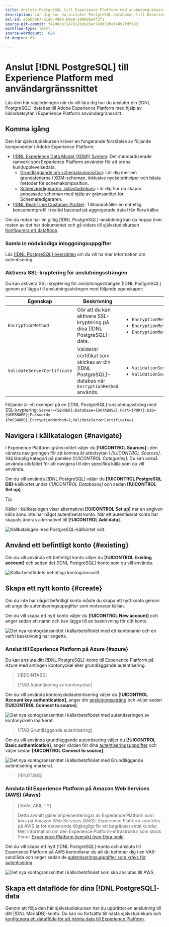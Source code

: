 ```yaml
---
title: Ansluta PostgreSQL till Experience Platform med användargränssnittet
description: Lär dig hur du ansluter PostgreSQL-databasen till Experience Platform med hjälp av källarbetsytan i Experience Platform användargränssnitt.
exl-id: e556d867-a1eb-4900-b8a9-189666a4f3f1
source-git-commit: f4200ca71479126e585ac76dd399af4092fdf683
workflow-type: tm+mt
source-wordcount: '626'
ht-degree: 0%

---
```


# Anslut [!DNL PostgreSQL] till Experience Platform med användargränssnittet

Läs den här vägledningen när du vill lära dig hur du ansluter din [!DNL PostgreSQL]-databas till Adobe Experience Platform med hjälp av källarbetsytan i Experience Platform användargränssnitt.

## Komma igång

Den här självstudiekursen kräver en fungerande förståelse av följande komponenter i Adobe Experience Platform:

* [[!DNL Experience Data Model (XDM)] System](../../../../../xdm/home.md): Det standardiserade ramverk som Experience Platform använder för att ordna kundupplevelsedata.
   * [Grundläggande om schemakomposition](../../../../../xdm/schema/composition.md): Lär dig mer om grundstenarna i XDM-scheman, inklusive nyckelprinciper och bästa metoder för schemakomposition.
   * [Schemaredigeraren, självstudiekurs](../../../../../xdm/tutorials/create-schema-ui.md): Lär dig hur du skapar anpassade scheman med hjälp av gränssnittet för Schemaredigeraren.
* [[!DNL Real-Time Customer Profile]](../../../../../profile/home.md): Tillhandahåller en enhetlig konsumentprofil i realtid baserad på aggregerade data från flera källor.

Om du redan har en giltig [!DNL PostgreSQL]-anslutning kan du hoppa över resten av det här dokumentet och gå vidare till självstudiekursen [Konfigurera ett dataflöde](../../dataflow/databases.md).

### Samla in nödvändiga inloggningsuppgifter

Läs [[!DNL PostgreSQL] översikten](../../../../connectors/databases/postgres.md) om du vill ha mer information om autentisering.

### Aktivera SSL-kryptering för anslutningssträngen

Du kan aktivera SSL-kryptering för anslutningssträngen [!DNL PostgreSQL] genom att lägga till anslutningssträngen med följande egenskaper:

| Egenskap | Beskrivning | Exempel |
| --- | --- | --- |
| `EncryptionMethod` | Gör att du kan aktivera SSL-kryptering på dina [!DNL PostgreSQL]-data. | <uL><li>`EncryptionMethod=0`(Inaktiverad)</li><li>`EncryptionMethod=1`(Aktiverad)</li><li>`EncryptionMethod=6`(RequestSSL)</li></ul> |
| `ValidateServerCertificate` | Validerar certifikat som skickas av din [!DNL PostgreSQL]-databas när `EncryptionMethod` används. | <uL><li>`ValidationServerCertificate=0`(Inaktiverad)</li><li>`ValidationServerCertificate=1`(Aktiverad)</li></ul> |

Följande är ett exempel på en [!DNL PostgreSQL]-anslutningssträng med SSL-kryptering: `Server={SERVER};Database={DATABASE};Port={PORT};UID={USERNAME};Password={PASSWORD};EncryptionMethod=1;ValidateServerCertificate=1`.

## Navigera i källkatalogen {#navigate}

I Experience Platform-gränssnittet väljer du **[!UICONTROL Sources]** i den vänstra navigeringen för att komma åt arbetsytan i *[!UICONTROL Sources]*. Välj lämplig kategori på panelen *[!UICONTROL Categories]*. Du kan också använda sökfältet för att navigera till den specifika källa som du vill använda.

Om du vill använda [!DNL PostgreSQL] väljer du **[!UICONTROL PostgreSQL DB]**-källkortet under *[!UICONTROL Databases]* och sedan **[!UICONTROL Set up]**.

>[!TIP]
>
>Källor i källkatalogen visar alternativet **[!UICONTROL Set up]** när en angiven källa ännu inte har något autentiserat konto. När ett autentiserat konto har skapats ändras alternativet till **[!UICONTROL Add data]**.

![Källkatalogen med PostgreSQL-källkortet valt.](../../../../images/tutorials/create/postgresql/catalog.png)


## Använd ett befintligt konto {#existing}

Om du vill använda ett befintligt konto väljer du **[!UICONTROL Existing account]** och sedan det [!DNL PostgreSQL]-konto som du vill använda.

![Källarbetsflödets befintliga kontogränssnitt.](../../../../images/tutorials/create/postgresql/existing.png)

## Skapa ett nytt konto {#create}

Om du inte har något befintligt konto måste du skapa ett nytt konto genom att ange de autentiseringsuppgifter som motsvarar källan.

Om du vill skapa ett nytt konto väljer du **[!UICONTROL New account]** och anger sedan ett namn och kan lägga till en beskrivning för ditt konto.

![Det nya kontogränssnittet i källarbetsflödet med ett kontonamn och en valfri beskrivning har angetts.](../../../../images/tutorials/create/postgresql/new.png)

### Anslut till Experience Platform på Azure {#azure}

Du kan ansluta ditt [!DNL PostgreSQL]-konto till Experience Platform på Azure med antingen kontonyckel eller grundläggande autentisering.

>[!BEGINTABS]

>[!TAB Autentisering av kontonyckel]

Om du vill använda kontonyckelautentisering väljer du **[!UICONTROL Account key authentication]**, anger din [anslutningssträng](../../../../connectors/databases/postgres.md#azure) och väljer sedan **[!UICONTROL Connect to source]**.

![Det nya kontogränssnittet i källarbetsflödet med autentiseringen av kontonyckeln markerat.](../../../../images/tutorials/create/postgresql/account-key.png)

>[!TAB Grundläggande autentisering]

Om du vill använda grundläggande autentisering väljer du **[!UICONTROL Basic authentication]**, anger värden för dina [autentiseringsuppgifter](../../../../connectors/databases/postgres.md#azure) och väljer sedan **[!UICONTROL Connect to source]**.

![Det nya kontogränssnittet i källarbetsflödet med Grundläggande autentisering markerat.](../../../../images/tutorials/create/postgresql/basic-auth.png)

>[!ENDTABS]

### Ansluta till Experience Platform på Amazon Web Services (AWS) {#aws}

>[!AVAILABILITY]
>
>Detta avsnitt gäller implementeringar av Experience Platform som körs på Amazon Web Services (AWS). Experience Platform som körs på AWS är för närvarande tillgängligt för ett begränsat antal kunder. Mer information om den Experience Platform-infrastruktur som stöds finns i [Experience Platform översikt över flera moln](../../../../../landing/multi-cloud.md).

Om du vill skapa ett nytt [!DNL PostgreSQL]-konto och ansluta till Experience Platform på AWS kontrollerar du att du befinner dig i en VA6-sandlåda och anger sedan de [autentiseringsuppgifter som krävs för autentisering](../../../../connectors/databases/postgres.md#aws).

![Det nya kontogränssnittet i källarbetsflödet som ska anslutas till AWS.](../../../../images/tutorials/create/postgresql/aws.png)

## Skapa ett dataflöde för dina [!DNL PostgreSQL]-data

Genom att följa den här självstudiekursen har du upprättat en anslutning till ditt [!DNL MariaDB]-konto. Du kan nu fortsätta till nästa självstudiekurs och [konfigurera ett dataflöde för att hämta data till Experience Platform](../../dataflow/databases.md).
